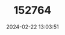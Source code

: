---
title: "152764"
category: "Echinocereus nicholii"
draft: false
date: 2024-02-22 13:03:51
languages:
  English: ["Nichol's Hedgehog Cactus"]
---